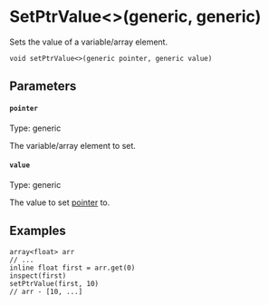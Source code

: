 # SetPtrValue<>(generic, generic)

Sets the value of a variable/array element.

```
void setPtrValue<>(generic pointer, generic value)
```

## Parameters

#### `pointer`
Type: generic

The variable/array element to set.

#### `value`
Type: generic

The value to set [pointer](#pointer) to.

## Examples

``` fcs
array<float> arr
// ...
inline float first = arr.get(0)
inspect(first)
setPtrValue(first, 10)
// arr - [10, ...]
```


